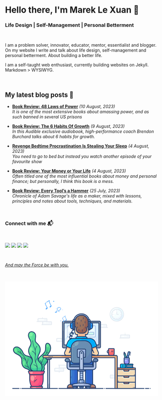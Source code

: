 # Hello there, I'm Marek Le Xuan 👋

### Life Design | Self-Management | Personal Betterment

<br>

I am a problem solver, innovator, educator, mentor, essentialist and blogger. On my website I write and talk about life design, self-management and personal betterment. About building a better life.

I am a self-taught web enthusiast, currently building websites on Jekyll. Markdown > WYSIWYG.

<br>

## My latest blog posts 📰

<!-- BLOG-POST-LIST:START -->

- **[Book Review: 48 Laws of Power](https://mareklexuan.com/book-review-48-laws-of-power/)** _(10 August, 2023)_  
  _It is one of the most extensive books about amassing power, and as such banned in several US prisons_

- **[Book Review: The 6 Habits Of Growth](https://mareklexuan.com/book-review-the-6-habits-of-growth/)** _(9 August, 2023)_  
  _In this Audible exclusive audiobook, high-performance coach Brendon Burchard talks about 6 habits for growth._

- **[Revenge Bedtime Procrastination Is Stealing Your Sleep](https://mareklexuan.com/revenge-bedtime-procrastination-is-stealing-your-sleep/)** _(4 August, 2023)_  
  _You need to go to bed but instead you watch another episode of your favourite show_

- **[Book Review: Your Money or Your Life](https://mareklexuan.com/book-review-your-money-or-your-life/)** _(4 August, 2023)_  
  _Often titled one of the most influential books about money and personal finance; but personally, I think this book is a mess._

- **[Book Review: Every Tool’s a Hammer](https://mareklexuan.com/book-review-every-tools-a-hammer/)** _(25 July, 2023)_  
  _Chronicle of Adam Savage&#39;s life as a maker, mixed with lessons, principles and notes about tools, techniques, and materials._

<!-- BLOG-POST-LIST:END -->

<br>

### Connect with me 📬

<br>
<p>
<a href="mailto:hello@mareklexuan.com"><img src="https://img.shields.io/badge/Email-D14836?style=for-the-badge&logo=maildotru&logoColor=white"></a>
<a href="https://www.instagram.com/marek.lexuan/"><img src="https://img.shields.io/badge/Instagram-E4405F?style=for-the-badge&logo=instagram&logoColor=white"></a>
<a href="https://www.facebook.com/mareklexuan1/"><img src="https://img.shields.io/badge/Facebook-1877F2?style=for-the-badge&logo=facebook&logoColor=white"></a>
<a href="https://www.linkedin.com/in/mareklexuan/"><img src="https://img.shields.io/badge/LinkedIn-0077B5?style=for-the-badge&logo=linkedin&logoColor=white">
</p>
<br>

_And may the Force be with you._

<br>

<p align="center">
  <img src="https://raw.githubusercontent.com/mareklexuan/mareklexuan/main/assets/programmer.gif">
</p>

